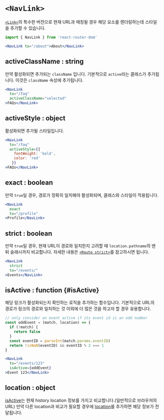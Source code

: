 # `<NavLink>`

[`<Link>`](/api/link.md)의 특수한 버전으로 현재 URL과 매칭될 경우 해당 요소를 렌더링하는데 스타일을 추가할 수 있습니다.

```jsx
import { NavLink } from 'react-router-dom'

<NavLink to="/about">About</NavLink>
```

## activeClassName : string

만약 활성화되면 추가되는 `className` 입니다. 기본적으로 `active`라는 클래스가 추가됩니다. 이것은 `className` 속성에 추가됩니다.

```jsx
<NavLink
  to="/faq"
  activeClassName="selected"
>FAQs</NavLink>
```

## activeStyle : object

활성화되면 추가될 스타일입니다.

```jsx
<NavLink
  to="/faq"
  activeStyle={{
    fontWeight: 'bold',
    color: 'red'
   }}
>FAQs</NavLink>
```

## exact : boolean

만약 `true`일 경우, 경로가 정확히 일치해야 활성화되며, 클래스와 스타일이 적용됩니다.

```jsx
<NavLink
  exact
  to="/profile"
>Profile</NavLink>
```

## strict : boolean

만약 `true`일 경우, 현재 URL이 경로와 일치한지 고려할 때 `location.pathname`의 맨뒤 슬래시까지 비교합니다. 자세한 내용은 [`<Route strict>`](/api/route.md#strict)를 참고하시면 됩니다.

```jsx
<NavLink
  strict
  to="/events/"
>Events</NavLink>
```

## isActive : function {#isActive}

해당 링크가 활성화되는지 확인하는 로직을 추가하는 함수입니다. 기본적으로 URL의 경로가 링크의 경로와 일치하는 것 이외에 더 많은 것을 하고자 할 경우 유용합니다.

```jsx
// only consider an event active if its event id is an odd number
const oddEvent = (match, location) => {
  if (!match) {
    return false
  }
  const eventID = parseInt(match.params.eventID)
  return !isNaN(eventID) && eventID % 2 === 1
}

<NavLink
  to="/events/123"
  isActive={oddEvent}
>Event 123</NavLink>
```

## location : object

[isActive](#isActive)는 현재 history location 정보를 가지고 비교합니다.(일반적으로 브라우저의 URL) 만약 다른 location과 비교가 필요할 경우에 [location](/api/location.md)를 추가하면 해당 정보가 전달됩니다.